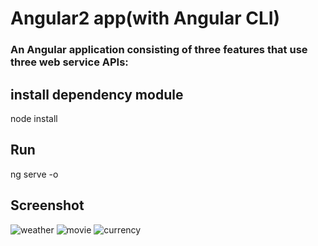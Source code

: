 # Angular2 app(with Angular CLI)
###  An Angular application consisting of three  features that use three web service APIs:
## install dependency module 
node install 
## Run
ng serve -o


## Screenshot
![weather](https://user-images.githubusercontent.com/15047211/35612803-eed1a0ea-061e-11e8-8fbc-4998de5660f5.JPG)
![movie](https://user-images.githubusercontent.com/15047211/35612817-f5ef4832-061e-11e8-929d-420564e3ef42.JPG)
![currency](https://user-images.githubusercontent.com/15047211/35612821-f836bc7e-061e-11e8-8776-99b129706679.JPG)
